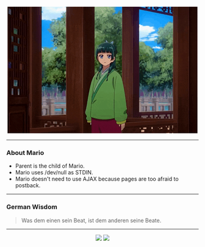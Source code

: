 <p align="center">
  <img src="assets/maomao.gif" />
</p>

---

### About Mario
- Parent is the child of Mario.
- Mario uses /dev/null as STDIN.
- Mario doesn't need to use AJAX because pages are too afraid to postback.

---

### German Wisdom
> Was dem einen sein Beat, ist dem anderen seine Beate.

---

<p align="center">
  <a>
    <img height="180em" src="https://github-readme-stats-eight-theta.vercel.app/api?username=Torfkopp&show_icons=true&theme=dark&include_all_commits=true&count_private=true"/>
  </a>
  <a href="https://github.com/Torfkopp?tab=repositories">
    <img height="180em" src="https://github-readme-stats-eight-theta.vercel.app/api/top-langs/?username=torfkopp&layout=compact&theme=dark&langs_count=8&hide=java"/>
  </a>
</p>
